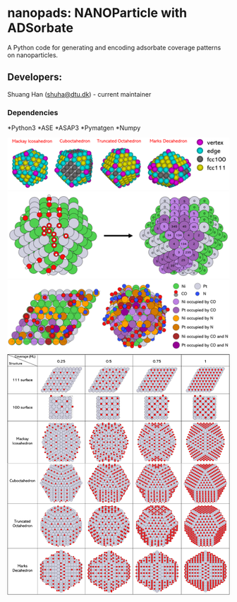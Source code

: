 # nanopads: NANOParticle with ADSorbate
A Python code for generating and encoding adsorbate coverage patterns on nanoparticles.

## Developers: 
Shuang Han (shuha@dtu.dk) - current maintainer

### Dependencies
*Python3
*ASE
*ASAP3
*Pymatgen
*Numpy


![](images/color_facets.png)
![](images/tagged_sites.png)
![](images/labeled_sites.png)
![](images/all_coverage_patterns.png)